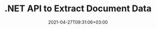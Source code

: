 ---
############################# Static ############################
layout: "product"
date: 2021-04-27T09:31:06+03:00
draft: false

product: "Parser"
product_tag: "parser"
platform: ".NET"
platform_tag: "net"

############################# Head ############################
head_title: ".NET Parsing API, extract Text Images Metadata from PDF Word Excel"
head_description: "C# .NET document parsing API to extract text, images, metadata & encoding from databases, PDF, Word, Excel, presentations, web, email, EPUB & zip file formats."

############################# Header ############################
title: ".NET API to Extract Document Data"
description: "‎Extract images, raw or formatted text and metadata from documents, spreadsheets, presentations, emails & archives from within .NET apps.‎"
button:
    enable: true

############################# SubMenu ############################
submenu:
    enable: true
    
    left:
        img_alt: "GroupDocs.Parser for .NET"
        image: "https://www.groupdocs.cloud/templates/groupdocs/images/product-logos/groupdocs-parser-net.png"
        product: "GroupDocs.Parser"
        platform: ".NET"

    middle:
        button:
            # button loop
            - link: "#overview"
              text: "Overview"

            # button loop
            - link: "#features"
              text: "Features"

            # button loop
            - link: "#support"
              text: "Support"

            # button loop
            - link: "https://products.groupdocs.app/parser"
              text: "Live Demo"

            # button loop
            - link: "https://purchase.groupdocs.com/pricing/parser/net"
              text: "Pricing"

    right:
        link_download: "https://downloads.groupdocs.com/parser"
        link_learn: "https://docs.groupdocs.com/parser/net/"
        link_buy: "https://purchase.groupdocs.com"

############################# Overview ############################
overview:
    enable: true
    content: |
      GroupDocs.Parser for .NET is a text, metadata and image extractor API for business applications developed using C#, ASP.NET, and other .NET technologies. It supports extraction of raw, formatted & structured text as well as metadata from the files of supported formats. Through GroupDocs.Parser for .NET, your applications can also perform parsing of password protected documents for popular formats, such as Word processing documents, Excel spreadsheets, PowerPoint presentations, OneNote, PDF files and ZIP archives.
    tabs:
      enable: true
      
      ## TAB ONE ##
      tab_one:
        description: |
          Following is an overview of GroupDocs.Parser for .NET:
      
        left:
          enable: true
          icon: "fas fa-tools"
          title: "Features"
          content: |
            * Extract Images
            * Extract Raw Text
            * Extract Formatted Text
            * Extract Structured Text
            * Extract Metadata
            * Extract from Files within ZIP file
            * Extract by Searching
            * Extract with Text Formatters
            * Detect Encoding Standard
            * Detect Media Type
        
        right:
          enable: true
          icon: "fab fa-html5"
          title: "The API"
          content: |
            * Gets Input File
            * Fetches Raw or Formatted Text
            * Fetches Metadata
      
      ## TAB TWO ##
      tab_two:
        description: |
          GroupDocs.Parser for .NET supports following [document file formats](https://docs.groupdocs.com/parser/net/supported-document-formats/):

        left:
          enable: true
          table:
            # table loop
            - title: "Text Extraction"
              content: |
                * **Text**: DOC, DOCX, DOT, DOTM, DOTX, DOCM, RTF, ODT, OTT, TXT, MD, WordprocessingML (XML)
                * **Spreadsheets**: XLS, XLSX, CSV, XLSM, XLSB, ODS, SpreadsheetML (XML), XLT, XLTX, XLTM, OTS, XLA,, XLAM, TSV
                * **Presentations**: PPT, PPTX, PPTM, PPS, PPSX, PPSM, POT, POTX, POTM, ODP, OTP
                * **OneNote**: ONE
                * **Email**: MSG, EML, EMLX, PST, OST, MS EXCHANGE SERVER, POP, IMAP
                * **Electronic Publishing**: EPUB, FB2
                * **Portable Document**: PDF, PDF Portfolio, Encrypted PDF
                * **DOM-Based**: XML, HTML, XHTML, MHTML
                * **Compression & Packaging**: ZIP, CHM
                * **Database**: ADO.NET

            # table loop
            - title: "Encoding Detection"
              content: |
                * **BOM**: UTF32 LE, UTF32 BE, UTF16 LE, UTF16 BE, UTF8, and UTF7
                * **Content**: UTF32 LE, UTF32 BE, UTF16 LE, UTF16 BE, UTF8, and ANSI

        right:
          enable: true
          table:
            # table loop
            - title: "Metadata Extraction"
              content: |
                * **Text**: DOC, DOCX, DOT, DOTX, DOTM, OTT, ODT
                * **Spreadsheets**: XLS, XLSX, XLT, XLTX, XLTM, XLA, XLAM, OTS, ODS
                * **Presentations**: PPT, PPTX, POT, POTX, POTM, PPSM, PPTM, OTP, ODP
                * **Email**: MSG, EML, EMLX
                * **Electronic Publishing**: EPUB, FB2
                * **Other**: PDF

            # table loop
            - title: "Text & Metadata Extraction"
              content: |
                * **Template**: DOTX, POTX
                * **Macro-Enabled Template**: DOTM, POTM, PPSM, PPTM
                * **OpenDocument Template**: OTT

            # table loop
            - title: "Image Extraction"
              content: |
                * **Text**: DOC, DOCX, DOCM, RTF, DOT, DOTM, DOTX, ODT
                * **Spreadsheets**: XLS, XLSX, XLSM, XLSB, ODS, XLT, XLTM, XLTX
                * **Presentations**: PPT, PPTX, PPTM, ODP, POT, POTM, POTX, PPS, PPSX, PPSM
                * **Portable Document**: PDF, POT, POTM, POTX
                * **Ebook**: CHM, EPUB, FB2
                * **Markup**: HTML

      ## TAB THREE ##
      tab_three:
        description: |
          GroupDocs.Parser for .NET supports following Operating Systems, Frameworks & Package Managers:‎
        
        left:
          enable: true
          table:
            # table loop
            - icon: "fab fa-windows"
              title: "Operating Systems"
              content: |
                * Windows Desktop
                * Windows Server
                * Windows Azure
                * Linux

            # table loop
            - icon: "fas fa-code"
              title: "Supported Frameworks"
              content: |
                * .NET Framework 2.0 or higher
                * Mono Framework 1.2 or higher
                * .NET Standard 2.0
                * .NET Core 2.0

        right:
          enable: true
          table:
            # table loop
            - icon: "fas fa-box"
              title: "Package Manager"
              content: |
                * NuGet

            # table loop
            - icon: "fas fa-tools"
              title: "Development Environments"
              content: |
                * Microsoft Visual Studio
                * Xamarin.Android
                * Xamarin.IOS
                * Xamarin.Mac
                * MonoDevelop

############################# Features ############################
features:
    enable: true
    title: "GroupDocs.Parser for .NET Features"

    feature:
      # feature loop
      - icon: "fas fa-copy"
        content: "Statistically Count Word Occurrence in Single or Multiple Files"

      # feature loop
      - icon: "fas fa-eye"
        content: "Extract Text and Metadata from Excel Worksheets and Presentation Templates"

      # feature loop
      - icon: "fas fa-bolt"
        content: "Extract Text Content from a File or Stream without Installing Document Reader"
      
      # feature loop
      - icon: "fas fa-file-powerpoint"
        content: "Get Formatted Text from a Document using Fast or Standard Text Extraction Mode"

      # feature loop
      - icon: "fas fa-code"
        content: "Detect the Media Type of Password Protected XML Documents & Pull Text from them"

      # feature loop
      - icon: "fas fa-cloud"
        content: "Programmatically Get Formatted Text from Within Emails & Attachments"

      # feature loop
      - icon: "fas fa-remove-format"
        content: "Draw Out Text from Single or Multiple Pages of OneNote Document"

      # feature loop
      - icon: "fas fa-comment-slash"
        content: "Extract Data from PDF, MS Word, Excel and Presentation Documents‎"

      # feature loop
      - icon: "fas fa-location-arrow"
        content: "Extract Data from the PDF Forms & Take Out Text from Simple PDF File or a PDF Portfolio Document"

      # feature loop
      - icon: "fas fa-border-all"
        content: "Get Formatted Text from PowerPoint Presentation or Drive out Text from Specific Slide"

      # feature loop
      - icon: "fas fa-wrench"
        content: "Gather Raw or Formatted Text from Cells, Rows, and Columns from Excel Spreadsheet"

      # feature loop
      - icon: "fas fa-columns"
        content: "Extract Raw or HTML Formatted Text from Word Document"

      # feature loop
      - icon: "fas fa-file-word"
        content: "HTML Formatter Supports Formatting of Paragraph, Hyperlink, Font, Headings, Lists & Tables"

      # feature loop
      - icon: "fas fa-envelope"
        content: "Pull Out Single Sentence or Whole Text from EPUB, CHM, Markdown & FB2 Files"

      # feature loop
      - icon: "fas fa-print"
        content: "Excerpt Table of Contents from Databases, PDF, EPUB, CHM & Word Processing Documents"

      # feature loop
      - icon: "fas fa-file-archive"
        content: "Pull Out Text with its Content Structure Intact & Excerpt Highlighted Text from Documents"

      # feature loop
      - icon: "fas fa-lock"
        content: "Obtain Text Area from Documents for Analysis & Draw out Metadata from Supported Document Formats"

      # feature loop
      - icon: "fas fa-file-code"
        content: "Obtain All or Selected Images from Supported Formats & Rotate Extracted Image(s)"
      
      # feature loop
      - icon: "fas fa-fill-drip"
        content: "Take Out Text from Files within Zip Archives & OST Containers & Detect file types of ZIP Container Items"

      # feature loop
      - icon: "fas fa-file-excel"
        content: "Get Data from Email Container (Exchange Web Server, POP3, IMAP)"

      # feature loop
      - icon: "fas fa-heading"
        content: "Search Simple Text, Whole Word & Regular Expression within Documents"

      # feature loop
      - icon: "fas fa-project-diagram"
        content: "Prepare Document Template, Extract Data from Document and Analyze Data Fields & Tables"

      # feature loop
      - icon: "fas fa-cube"
        content: "Search and Extract Highlighted Expressions in Documents"

      # feature loop
      - icon: "fab fa-uncharted"
        content: "Get Text with Plain Text Formatter (Simple & ASCII) or with Markdown Formatter"

      # feature loop
      - icon: "fab fa-uncharted"
        content: "Markdown Formatter Supports Formatting of Font, Hyperlinks, Headings, Lists & Tables"

      # feature loop
      - icon: "fab fa-uncharted"
        content: "Perform Custom Formatting with Edges, Angles, and Intersections to Format Plain Text"

      # feature loop
      - icon: "fab fa-uncharted"
        content: "Move Table Layout & Detect Tables in a Rectangular Area by Column Separators"

      # feature loop
      - icon: "fab fa-uncharted"
        content: "Extract Text from Shapes, WordArt Objects & Text Boxes within Microsoft Office File Formats"

      # feature loop
      - icon: "fab fa-uncharted"
        content: "Extract Images to Files – Save to JPG, PNG, GIF, BMP, PNG or WEBP Formats"

    more_feature:
      # more_feature_loop
      - title: "Extracting Text from a Document"
        content: |
          Using GroupDocs.Parser for .NET API to extract text from a document is simple and achieved with just a few lines of code:

          ```cs
          // Create an instance of Parser class
          using(Parser parser = new Parser("sample.docx"))
          {
            // Extract text into the reader
            using(TextReader reader = parser.GetText())
            {
              // Print text from the document
              // If text extraction isn't supported, reader is null
              Console.WriteLine(reader == null ? "Text extraction isn't supported." : reader.ReadToEnd());
            }
          }
          ```

############################# Support ############################
support:
    enable: true

############################# Solutions ############################
solutions:
    enable: true
    title: "GroupDocs.Parser offers document viewing APIs for other popular development environments"

    solution:
        # solution loop
        - img_alt: "GroupDocs.Parser for Java"
          image: "https://www.groupdocs.cloud/templates/groupdocs/images/product-logos/groupdocs-parser-java.png"
          product: "GroupDocs.Parser"
          platform: "Java"
          link: "/parser/java/"

############################# Back to top ###############################
back_to_top:
  enable: true
---